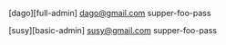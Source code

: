 
[dago][full-admin]
dago@gmail.com
supper-foo-pass


[susy][basic-admin]
susy@gmail.com
supper-foo-pass